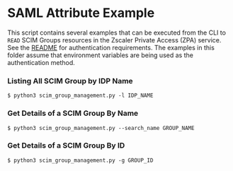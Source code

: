 SAML Attribute Example
======================

This script contains several examples that can be executed from the CLI to `READ` SCIM Groups resources in the Zscaler Private Access (ZPA) service. See the [README](../README.md) for authentication requirements. The examples in this folder assume that environment variables are being used as the authentication method.

### Listing All SCIM Group by IDP Name

```shell
$ python3 scim_group_management.py -l IDP_NAME
```

### Get Details of a SCIM Group By Name

```shell
$ python3 scim_group_management.py --search_name GROUP_NAME
```

### Get Details of a SCIM Group By ID

```shell
$ python3 scim_group_management.py -g GROUP_ID
```
